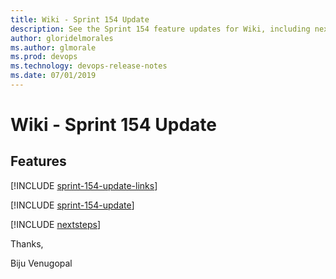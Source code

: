 ```yaml
---
title: Wiki - Sprint 154 Update
description: See the Sprint 154 feature updates for Wiki, including next steps.
author: gloridelmorales
ms.author: glmorale
ms.prod: devops
ms.technology: devops-release-notes
ms.date: 07/01/2019
---
```


# Wiki - Sprint 154 Update

## Features

[!INCLUDE [sprint-154-update-links](../includes/wiki/sprint-154-update-links.md)]

[!INCLUDE [sprint-154-update](../includes/wiki/sprint-154-update.md)]

[!INCLUDE [nextsteps](../includes/nextsteps.md)]

Thanks,

Biju Venugopal
